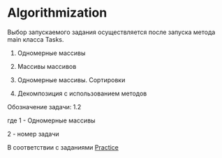 # Algorithmization
Выбор запускаемого задания осуществляется после запуска метода main класса Tasks.

1. Одномерные массивы

2. Массивы массивов

3. Одномерные массивы. Сортировки

4. Декомпозиция с использованием методов

Обозначение задачи: 1.2 

где 1 - Одномерные массивы

2 - номер задачи

В соответствии с заданиями <a href = "https://github.com/IhorLevchuk/IntroductionToJavaOnline/blob/master/src/practice_tasks/Practice2_Algorithmization.pdf">Practice</a>
